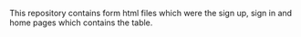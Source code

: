 This repository contains form html files which were the sign up, sign in and home pages which contains the table.
